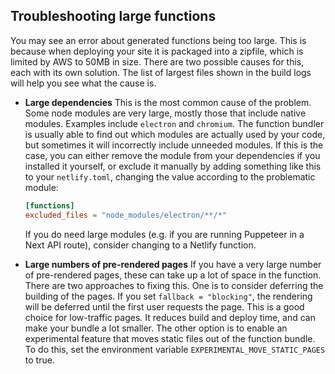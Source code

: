 ## Troubleshooting large functions

You may see an error about generated functions being too large. This is because when deploying your site it is packaged into a zipfile, which is limited by AWS to 50MB in size. 
There are two possible causes for this, each with its own solution. The list of largest files shown in the build logs will help you see what the cause is.

- **Large dependencies**
    This is the most common cause of the problem. Some node modules are very large, mostly those that include native modules. Examples include `electron` and `chromium`. The function bundler is usually able to find out which modules are actually used by your code, but sometimes it will incorrectly include unneeded modules. If this is the case, you can either remove the module from your dependencies if you installed it yourself, or exclude it manually by adding something like this to your `netlify.toml`, changing the value according to the problematic module:

    ```toml
    [functions]
    excluded_files = "node_modules/electron/**/*"
    ```
    If you do need large modules (e.g. if you are running Puppeteer in a Next API route), consider changing to a Netlify function.

- **Large numbers of pre-rendered pages**
If you have a very large number of pre-rendered pages, these can take up a lot of space in the function. There are two approaches to fixing this. One is to consider deferring the building of the pages. If you set `fallback = "blocking"`, the rendering will be deferred until the first user requests the page. This is a good choice for low-traffic pages. It reduces build and deploy time, and can make your bundle a lot smaller. The other option is to enable an experimental feature that moves static files out of the function bundle. To do this, set the environment variable `EXPERIMENTAL_MOVE_STATIC_PAGES` to true.
